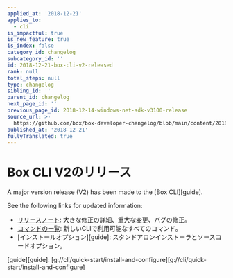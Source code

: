 ```yaml
---
applied_at: '2018-12-21'
applies_to:
  - cli
is_impactful: true
is_new_feature: true
is_index: false
category_id: changelog
subcategory_id: ''
id: 2018-12-21-box-cli-v2-released
rank: null
total_steps: null
type: changelog
sibling_id: ''
parent_id: changelog
next_page_id: ''
previous_page_id: 2018-12-14-windows-net-sdk-v3100-release
source_url: >-
  https://github.com/box/box-developer-changelog/blob/main/content/2018/12-21-box-cli-v2-released.md
published_at: '2018-12-21'
fullyTranslated: true
---
```

# Box CLI V2のリリース

A major version release (V2) has been made to the [Box CLI][guide].

See the following links for updated information:

* [リリースノート][cli_v2_release_notes]: 大きな修正の詳細、重大な変更、バグの修正。
* [コマンドの一覧][cli_v2_release_commands]: 新しいCLIで利用可能なすべてのコマンド。
* [インストールオプション][guide]: スタンドアロンインストーラとソースコードオプション。

[cli_v2_release_notes]: https://github.com/box/boxcli/blob/master/CHANGELOG.md#200

[cli_v2_release_commands]: https://github.com/box/boxcli#command-topics

[guide][guide]: [g://cli/quick-start/install-and-configure][g://cli/quick-start/install-and-configure]

